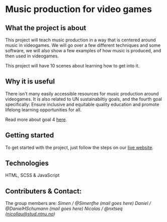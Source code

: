 Music production for video games
==========

What the project is about
-----------
This project will teach music production in a way that is centered around music in videogames. We will go over a few different techniques and some software, we will also show a few examples of how music is produced, and then used in videogames.

This project will have 10 scenes about learning how to get into it.

Why it is useful
-----------
There isn't many easily accessible resources for music production around videogames. It is also related to UN sustainabiltiy goals, and the fourth goal specifically:
Ensure inclusive and equitable quality education and promote lifelong learning opportunities for all.

Read more about goal 4 [here](https://www.un.org/sustainabledevelopment/education/).

Getting started
-----------
To get started with the project, just follow the steps on our [live website](https://simenfhe.github.io). 

Technologies
-----------
HTML, SCSS & JavaScript

Contributers & Contact:
-----------
The group members are: 
*Simen / @Simenfhe (mail goes here)*
*Daniel / @DanielHSchumann (mail goes here)*
*Nicolas / @nxtseq (nicollau@stud.ntnu.no)*
